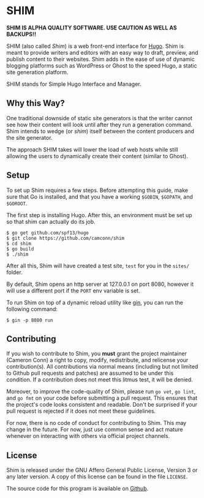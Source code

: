 # SHIM

**SHIM IS ALPHA QUALITY SOFTWARE. USE CAUTION AS WELL AS BACKUPS!!**

SHIM (also called *Shim*) is a web front-end interface for [Hugo](https://github.com/spf13/hugo).
Shim is meant to provide writers and editors with an easy way to draft, preview,
and publish content to their websites. Shim adds in the ease of use of dynamic
blogging platforms such as WordPress or Ghost to the speed Hugo, a static site
generation platform.

SHIM stands for Simple Hugo Interface and Manager.

## Why this Way?

One traditional downside of static site generators is that the writer cannot see
how their content will look until after they run a generation command. Shim intends
to wedge (or *shim*) itself between the content producers and the site generator.

The approach SHIM takes will lower the load of web hosts while still allowing the
users to dynamically create their content (similar to Ghost).

## Setup
To set up Shim requires a few steps. Before attempting this guide, make sure that
Go is installed, and that you have a working `$GOBIN`, `$GOPATH`, and `$GOROOT`.

The first step is installing Hugo. After this, an environment must be set up so
that shim can actually do its job.

```
$ go get github.com/spf13/hugo
$ git clone https://github.com/camconn/shim
$ cd shim
$ go build
$ ./shim
```

After all this, Shim will have created a test site, `test` for you in the `sites/` folder.

By default, Shim opens an http server at 127.0.0.1 on port 8080, however it will
use a different port if the `PORT` env variable is set.

To run Shim on top of a dynamic reload utility like [gin](https://github.com/codegangsta/gin),
you can run the following command:
```
$ gin -p 8080 run
```

## Contributing
If you wish to contribute to Shim, you **must** grant the project maintainer
(Cameron Conn) a right to copy, modify, redistribute, and relicense your
contribution(s). All contributions via normal means (including but not limited
to Github pull requests and patches) are assumed to be under this condition.
If a contribution does not meet this litmus test, it will be denied.

Moreover, to improve the code-quality of Shim, please run `go vet`, `go lint`,
and `go fmt` on your code before submitting a pull request. This ensures that
the project's code looks consistent and readable. Don't be surprised if your
pull request is rejected if it does not meet these guidelines.

For now, there is no code of conduct for contributing to Shim. This may change
in the future. For now, just use common sense and act mature whenever on interacting
with others via official project channels.

## License
Shim is released under the GNU Affero General Public License, Version 3 or any
later version. A copy of this license can be found in the file `LICENSE`.

The source code for this program is available on [Github](https://github.com/camconn/shim).
